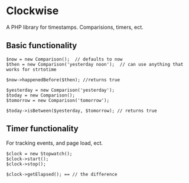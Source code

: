 # Clockwise

A PHP library for timestamps. Comparisions, timers, ect. 


## Basic functionality

    $now = new Comparison();  // defaults to now
    $then = new Comparison('yesterday noon');  // can use anything that works for strtotime
    
    $now->happenedBefore($then); //returns true

    $yesterday = new Comparison('yesterday');
    $today = new Comparison();
    $tomorrow = new Comparison('tomorrow');
    
    $today->isBetween($yesterday, $tomorrow); // returns true
    
## Timer functionality
For tracking events, and page load, ect.

    $clock = new Stopwatch();
    $clock->start();
    $clock->stop();
    
    $clock->getElapsed(); == // the difference
